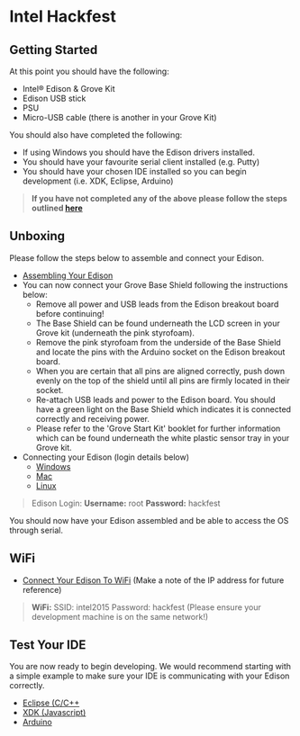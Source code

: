 # Intel Hackfest

## Getting Started

At this point you should have the following:

* Intel® Edison & Grove Kit
* Edison USB stick
* PSU
* Micro-USB cable (there is another in your Grove Kit)

You should also have completed the following:

* If using Windows you should have the Edison drivers installed.
* You should have your favourite serial client installed (e.g. Putty)
* You should have your chosen IDE installed so you can begin development (i.e. XDK, Eclipse, Arduino)

> <strong>If you have not completed any of the above please follow the steps outlined [here](Setup.md)</strong>

## Unboxing
Please follow the steps below to assemble and connect your Edison.

* [Assembling Your Edison](https://software.intel.com/en-us/articles/intel-edison-arduino-expansion-board-assembly)
* You can now connect your Grove Base Shield following the instructions below:
	- Remove all power and USB leads from the Edison breakout board before continuing!
	- The Base Shield can be found underneath the LCD screen in your Grove kit (underneath the pink styrofoam).
	- Remove the pink styrofoam from the underside of the Base Shield and locate the pins with the Arduino socket on the Edison breakout board.
	- When you are certain that all pins are aligned correctly, push down evenly on the top of the shield until all pins are firmly located in their socket.
	- Re-attach USB leads and power to the Edison board. You should have a green light on the Base Shield which indicates it is connected correctly and receiving power.
	- Please refer to the 'Grove Start Kit' booklet for further information which can be found underneath the white plastic sensor tray in your Grove kit.
* Connecting your Edison (login details below)
    - [Windows](https://software.intel.com/en-us/articles/getting-started-with-the-intel-edison-board-on-windows#terminal)
    - [Mac](https://software.intel.com/en-us/articles/getting-started-with-the-intel-edison-board-on-mac#terminall)
    - [Linux](https://software.intel.com/en-us/articles/getting-started-with-the-intel-edison-board-on-linux#terminal)

> Edison Login:    <strong>Username:</strong> root  <strong>Password:</strong> hackfest

You should now have your Edison assembled and be able to access the OS through serial.

## WiFi
* [Connect Your Edison To WiFi](https://software.intel.com/en-us/articles/intel-edison-getting-started-wifi) (Make a note of the IP address for future reference)

> <strong>WiFi:</strong> SSID: intel2015 Password: hackfest (Please ensure your development machine is on the same network!)

## Test Your IDE
You are now ready to begin developing. We would recommend starting with a simple example to make sure your IDE is communicating with your Edison correctly.
* [Eclipse (C/C++](https://software.intel.com/en-us/articles/getting-started-with-eclipse-on-intel-iot-platforms#launch)
* [XDK (Javascript)](https://software.intel.com/en-us/articles/getting-started-with-intel-xdk-iot-edition-on-intel-iot-platforms#launch)
* [Arduino](https://software.intel.com/en-us/articles/intel-iot-platforms-blink-led-arduino-ide)

